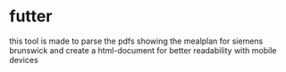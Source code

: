 # futter

this tool is made to parse the pdfs showing the mealplan for siemens brunswick and create a html-document for better readability with mobile devices